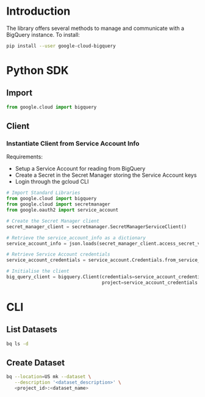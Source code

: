 # Introduction
The library offers several methods to manage and communicate with a BigQuery instance.
To install:
``` bash
pip install --user google-cloud-bigquery
```

# Python SDK
## Import
``` python
from google.cloud import bigquery
```

## Client
### Instantiate Client from Service Account Info
Requirements:
- Setup a Service Account for reading from BigQuery
- Create a Secret in the Secret Manager storing the Service Account keys
- Login through the gcloud CLI
``` python
# Import Standard Libraries
from google.cloud import bigquery
from google.cloud import secretmanager
from google.oauth2 import service_account

# Create the Secret Manager client
secret_manager_client = secretmanager.SecretManagerServiceClient()

# Retrieve the service_account_info as a dictionary
service_account_info = json.loads(secret_manager_client.access_secret_version(name='projects/{}/secrets/{}/versions/{}'.format(project_id, service_account_secret_name, service_account_secret_version)).payload.data.decode("utf-8"))

# Retrieve Service Account credentials
service_account_credentials = service_account.Credentials.from_service_account_info(service_account_info)

# Initialise the client
big_query_client = bigquery.Client(credentials=service_account_credentials, 
                                   project=service_account_credentials.project_id)
```

# CLI
## List Datasets
``` bash
bq ls -d
```
## Create Dataset
``` bash
bq --location=US mk --dataset \
   --description '<dataset_description>' \
   <project_id>:<dataset_name>
```